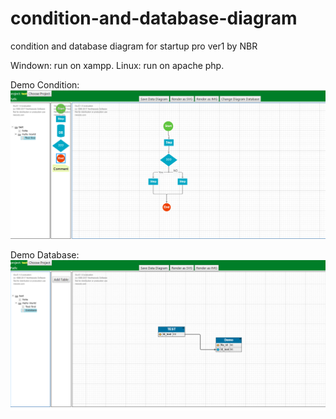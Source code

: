 # condition-and-database-diagram
condition and database diagram for startup pro ver1 by NBR

Windown: run on xampp.
Linux: run on apache php.

Demo Condition:
![alt text](https://raw.githubusercontent.com/tidus30691nexus5/condition-and-database-diagram/master/demo/1.png)

Demo Database:
![alt text](https://raw.githubusercontent.com/tidus30691nexus5/condition-and-database-diagram/master/demo/2.png)
